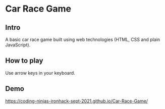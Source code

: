 # Car Race Game

## Intro

A basic car race game built using web technologies (HTML, CSS and plain JavaScript).

## How to play

Use arrow keys in your keyboard.


## Demo

https://coding-ninjas-ironhack-sept-2021.github.io/Car-Race-Game/



